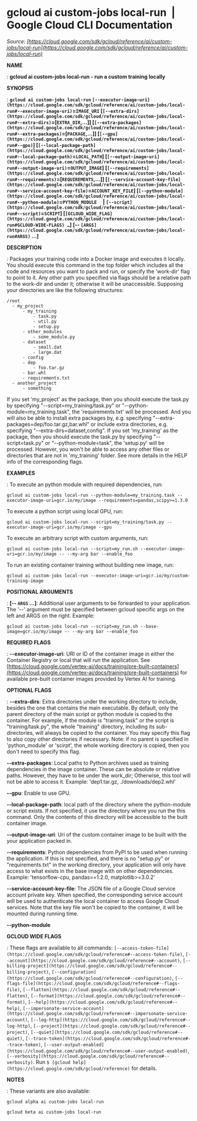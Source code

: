 # gcloud ai custom-jobs local-run  |  Google Cloud CLI Documentation

*Source: [https://cloud.google.com/sdk/gcloud/reference/ai/custom-jobs/local-run](https://cloud.google.com/sdk/gcloud/reference/ai/custom-jobs/local-run)*

**NAME**

: **gcloud ai custom-jobs local-run - run a custom training locally**

**SYNOPSIS**

: **`gcloud ai custom-jobs local-run` `[--executor-image-uri](https://cloud.google.com/sdk/gcloud/reference/ai/custom-jobs/local-run#--executor-image-uri)`=`IMAGE_URI` [`[--extra-dirs](https://cloud.google.com/sdk/gcloud/reference/ai/custom-jobs/local-run#--extra-dirs)`=[`EXTRA_DIR`,…]] [`[--extra-packages](https://cloud.google.com/sdk/gcloud/reference/ai/custom-jobs/local-run#--extra-packages)`=[`PACKAGE`,…]] [`[--gpu](https://cloud.google.com/sdk/gcloud/reference/ai/custom-jobs/local-run#--gpu)`] [`[--local-package-path](https://cloud.google.com/sdk/gcloud/reference/ai/custom-jobs/local-run#--local-package-path)`=`LOCAL_PATH`] [`[--output-image-uri](https://cloud.google.com/sdk/gcloud/reference/ai/custom-jobs/local-run#--output-image-uri)`=`OUTPUT_IMAGE`] [`[--requirements](https://cloud.google.com/sdk/gcloud/reference/ai/custom-jobs/local-run#--requirements)`=[`REQUIREMENTS`,…]] [`[--service-account-key-file](https://cloud.google.com/sdk/gcloud/reference/ai/custom-jobs/local-run#--service-account-key-file)`=`ACCOUNT_KEY_FILE`] [`[--python-module](https://cloud.google.com/sdk/gcloud/reference/ai/custom-jobs/local-run#--python-module)`=`PYTHON_MODULE`     | `[--script](https://cloud.google.com/sdk/gcloud/reference/ai/custom-jobs/local-run#--script)`=`SCRIPT`] [`[GCLOUD_WIDE_FLAG](https://cloud.google.com/sdk/gcloud/reference/ai/custom-jobs/local-run#GCLOUD-WIDE-FLAGS) …`] [-- `[ARGS](https://cloud.google.com/sdk/gcloud/reference/ai/custom-jobs/local-run#ARGS)` …]**

**DESCRIPTION**

: Packages your training code into a Docker image and executes it locally.
You should execute this command in the top folder which includes all the code
and resources you want to pack and run, or specify the 'work-dir' flag to point
to it. Any other path you specified via flags should be a relative path to the
work-dir and under it; otherwise it will be unaccessible.
Supposing your directories are like the following structures:

```
/root
  - my_project
      - my_training
          - task.py
          - util.py
          - setup.py
      - other_modules
          - some_module.py
      - dataset
          - small.dat
          - large.dat
      - config
      - dep
          - foo.tar.gz
      - bar.whl
      - requirements.txt
  - another_project
      - something
```

If you set 'my_project' as the package, then you should execute the task.py by
specifying "--script=my_training/task.py" or "--python-module=my_training.task",
the 'requirements.txt' will be processed. And you will also be able to install
extra packages by, e.g. specifying "--extra-packages=dep/foo.tar.gz,bar.whl" or
include extra directories, e.g. specifying "--extra-dirs=dataset,config".
If you set 'my_training' as the package, then you should execute the task.py by
specifying "--script=task.py" or "--python-module=task", the 'setup.py' will be
processed. However, you won't be able to access any other files or directories
that are not in 'my_training' folder.
See more details in the HELP info of the corresponding flags.

**EXAMPLES**

: To execute an python module with required dependencies, run:

```
gcloud ai custom-jobs local-run --python-module=my_training.task --executor-image-uri=gcr.io/my/image --requirements=pandas,scipy>=1.3.0
```

To execute a python script using local GPU, run:

```
gcloud ai custom-jobs local-run --script=my_training/task.py --executor-image-uri=gcr.io/my/image --gpu
```

To execute an arbitrary script with custom arguments, run:

```
gcloud ai custom-jobs local-run --script=my_run.sh --executor-image-uri=gcr.io/my/image -- --my-arg bar --enable_foo
```

To run an existing container training without building new image, run:

```
gcloud ai custom-jobs local-run --executor-image-uri=gcr.io/my/custom-training-image
```

**POSITIONAL ARGUMENTS**

: **[-- `ARGS` …]**:
Additional user arguments to be forwarded to your application.
The '--' argument must be specified between gcloud specific args on the left and
ARGS on the right. Example:

```
gcloud ai custom-jobs local-run --script=my_run.sh --base-image=gcr.io/my/image -- --my-arg bar --enable_foo
```

**REQUIRED FLAGS**

: **--executor-image-uri**:
URI or ID of the container image in either the Container Registry or local that
will run the application. See [https://cloud.google.com/vertex-ai/docs/training/pre-built-containers](https://cloud.google.com/vertex-ai/docs/training/pre-built-containers)
for available pre-built container images provided by Vertex AI for training.

**OPTIONAL FLAGS**

: **--extra-dirs**:
Extra directories under the working directory to include, besides the one that
contains the main executable.
By default, only the parent directory of the main script or python module is
copied to the container. For example, if the module is "training.task" or the
script is "training/task.py", the whole "training" directory, including its
sub-directories, will always be copied to the container. You may specify this
flag to also copy other directories if necessary.
Note: if no parent is specified in 'python_module' or 'scirpt', the whole
working directory is copied, then you don't need to specify this flag.

**--extra-packages**:
Local paths to Python archives used as training dependencies in the image
container. These can be absolute or relative paths. However, they have to be
under the work_dir; Otherwise, this tool will not be able to access it.
Example: 'dep1.tar.gz, ./downloads/dep2.whl'

**--gpu**:
Enable to use GPU.

**--local-package-path**:
local path of the directory where the python-module or script exists. If not
specified, it use the directory where you run the this command.
Only the contents of this directory will be accessible to the built container
image.

**--output-image-uri**:
Uri of the custom container image to be built with the your application packed
in.

**--requirements**:
Python dependencies from PyPI to be used when running the application. If this
is not specified, and there is no "setup.py" or "requirements.txt" in the
working directory, your application will only have access to what exists in the
base image with on other dependencies.
Example: 'tensorflow-cpu, pandas==1.2.0, matplotlib>=3.0.2'

**--service-account-key-file**:
The JSON file of a Google Cloud service account private key. When specified, the
corresponding service account will be used to authenticate the local container
to access Google Cloud services. Note that the key file won't be copied to the
container, it will be mounted during running time.

**--python-module**

**GCLOUD WIDE FLAGS**

: These flags are available to all commands: `[--access-token-file](https://cloud.google.com/sdk/gcloud/reference#--access-token-file)`,
`[--account](https://cloud.google.com/sdk/gcloud/reference#--account)`, `[--billing-project](https://cloud.google.com/sdk/gcloud/reference#--billing-project)`,
`[--configuration](https://cloud.google.com/sdk/gcloud/reference#--configuration)`,
`[--flags-file](https://cloud.google.com/sdk/gcloud/reference#--flags-file)`,
`[--flatten](https://cloud.google.com/sdk/gcloud/reference#--flatten)`, `[--format](https://cloud.google.com/sdk/gcloud/reference#--format)`, `[--help](https://cloud.google.com/sdk/gcloud/reference#--help)`, `[--impersonate-service-account](https://cloud.google.com/sdk/gcloud/reference#--impersonate-service-account)`,
`[--log-http](https://cloud.google.com/sdk/gcloud/reference#--log-http)`,
`[--project](https://cloud.google.com/sdk/gcloud/reference#--project)`, `[--quiet](https://cloud.google.com/sdk/gcloud/reference#--quiet)`, `[--trace-token](https://cloud.google.com/sdk/gcloud/reference#--trace-token)`, `[--user-output-enabled](https://cloud.google.com/sdk/gcloud/reference#--user-output-enabled)`,
`[--verbosity](https://cloud.google.com/sdk/gcloud/reference#--verbosity)`.
Run `$ [gcloud help](https://cloud.google.com/sdk/gcloud/reference)` for details.

**NOTES**

: These variants are also available:

```
gcloud alpha ai custom-jobs local-run
```

```
gcloud beta ai custom-jobs local-run
```